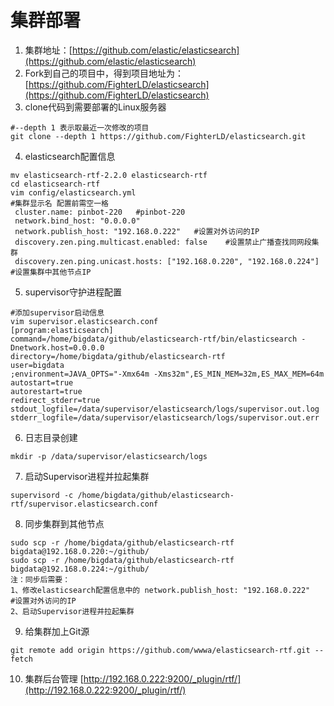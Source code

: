 # 集群部署

1. 集群地址：[https://github.com/elastic/elasticsearch](https://github.com/elastic/elasticsearch)
2. Fork到自己的项目中，得到项目地址为：[https://github.com/FighterLD/elasticsearch](https://github.com/FighterLD/elasticsearch)
3. clone代码到需要部署的Linux服务器
```
#--depth 1 表示取最近一次修改的项目
git clone --depth 1 https://github.com/FighterLD/elasticsearch.git
```

4. elasticsearch配置信息
```
mv elasticsearch-rtf-2.2.0 elasticsearch-rtf
cd elasticsearch-rtf
vim config/elasticsearch.yml
#集群显示名 配置前需空一格
 cluster.name: pinbot-220   #pinbot-220
 network.bind_host: "0.0.0.0"
 network.publish_host: "192.168.0.222"   #设置对外访问的IP
 discovery.zen.ping.multicast.enabled: false    #设置禁止广播查找同网段集群
 discovery.zen.ping.unicast.hosts: ["192.168.0.220", "192.168.0.224"]  #设置集群中其他节点IP
```

5. supervisor守护进程配置
```
#添加supervisor启动信息
vim supervisor.elasticsearch.conf
[program:elasticsearch]
command=/home/bigdata/github/elasticsearch-rtf/bin/elasticsearch -Dnetwork.host=0.0.0.0
directory=/home/bigdata/github/elasticsearch-rtf
user=bigdata
;environment=JAVA_OPTS="-Xmx64m -Xms32m",ES_MIN_MEM=32m,ES_MAX_MEM=64m
autostart=true
autorestart=true
redirect_stderr=true
stdout_logfile=/data/supervisor/elasticsearch/logs/supervisor.out.log
stderr_logfile=/data/supervisor/elasticsearch/logs/supervisor.out.err
```

6. 日志目录创建
 ```
mkdir -p /data/supervisor/elasticsearch/logs
```

7. 启动Supervisor进程并拉起集群
```
supervisord -c /home/bigdata/github/elasticsearch-rtf/supervisor.elasticsearch.conf
```

8. 同步集群到其他节点
```
sudo scp -r /home/bigdata/github/elasticsearch-rtf bigdata@192.168.0.220:~/github/
sudo scp -r /home/bigdata/github/elasticsearch-rtf bigdata@192.168.0.224:~/github/
注：同步后需要：
1、修改elasticsearch配置信息中的 network.publish_host: "192.168.0.222"   #设置对外访问的IP
2、启动Supervisor进程并拉起集群
```

9. 给集群加上Git源
```
git remote add origin https://github.com/wwwa/elasticsearch-rtf.git --fetch
```

10. 集群后台管理
[http://192.168.0.222:9200/_plugin/rtf/](http://192.168.0.222:9200/_plugin/rtf/)




